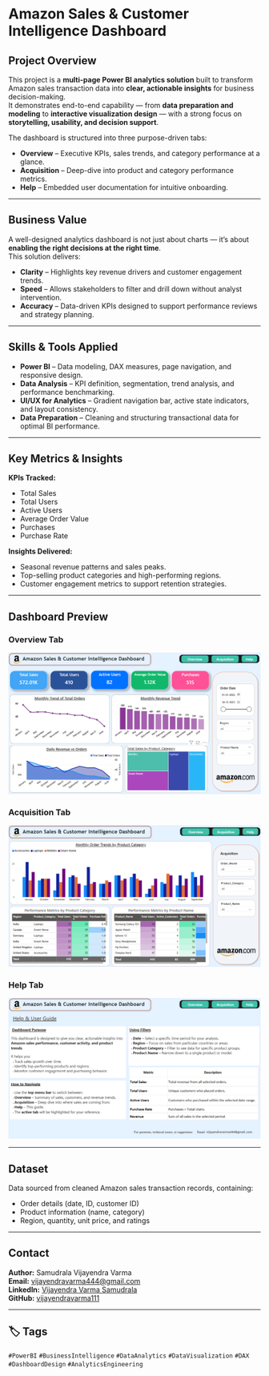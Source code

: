 #  Amazon Sales & Customer Intelligence Dashboard

##  Project Overview
This project is a **multi-page Power BI analytics solution** built to transform Amazon sales transaction data into **clear, actionable insights** for business decision-making.  
It demonstrates end-to-end capability — from **data preparation and modeling** to **interactive visualization design** — with a strong focus on **storytelling, usability, and decision support**.

The dashboard is structured into three purpose-driven tabs:
- **Overview** – Executive KPIs, sales trends, and category performance at a glance.
- **Acquisition** – Deep-dive into product and category performance metrics.
- **Help** – Embedded user documentation for intuitive onboarding.

---

##  Business Value
A well-designed analytics dashboard is not just about charts — it’s about **enabling the right decisions at the right time**.  
This solution delivers:
- **Clarity** – Highlights key revenue drivers and customer engagement trends.
- **Speed** – Allows stakeholders to filter and drill down without analyst intervention.
- **Accuracy** – Data-driven KPIs designed to support performance reviews and strategy planning.

---

##  Skills & Tools Applied
- **Power BI** – Data modeling, DAX measures, page navigation, and responsive design.
- **Data Analysis** – KPI definition, segmentation, trend analysis, and performance benchmarking.
- **UI/UX for Analytics** – Gradient navigation bar, active state indicators, and layout consistency.
- **Data Preparation** – Cleaning and structuring transactional data for optimal BI performance.

---

##  Key Metrics & Insights
**KPIs Tracked:**
- Total Sales  
- Total Users  
- Active Users  
- Average Order Value  
- Purchases  
- Purchase Rate  

**Insights Delivered:**
- Seasonal revenue patterns and sales peaks.
- Top-selling product categories and high-performing regions.
- Customer engagement metrics to support retention strategies.

---

##  Dashboard Preview

### **Overview Tab**
![Overview](Overview.png)

### **Acquisition Tab**
![Acquisition](Acquisition.png)

### **Help Tab**
![Help](Help.png)

---

##  Dataset
Data sourced from cleaned Amazon sales transaction records, containing:
- Order details (date, ID, customer ID)  
- Product information (name, category)  
- Region, quantity, unit price, and ratings  

---

##  Contact
**Author:** Samudrala Vijayendra Varma  
 **Email:** [vijayendravarma444@gmail.com](mailto:vijayendravarma444@gmail.com)  
 **LinkedIn:** [Vijayendra Varma Samudrala](https://www.linkedin.com/in/vijayendra-varma-samudrala-13b4a828a/)  
 **GitHub:** [vijayendravarma111](https://github.com/vijayendravarma111)  

---


## 🏷 Tags
`#PowerBI` `#BusinessIntelligence` `#DataAnalytics` `#DataVisualization` `#DAX` `#DashboardDesign` `#AnalyticsEngineering`
